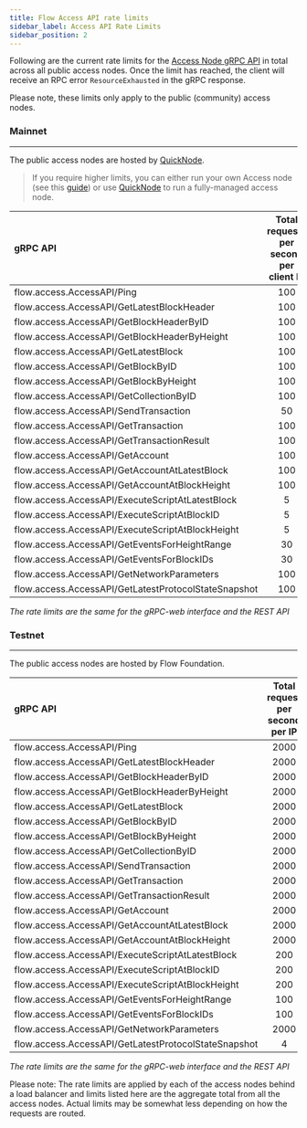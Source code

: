 ```yaml
---
title: Flow Access API rate limits
sidebar_label: Access API Rate Limits
sidebar_position: 2
---
```


Following are the current rate limits for the [Access Node gRPC API](./access-api.md) in total across all public access nodes.
Once the limit has reached, the client will receive an RPC error `ResourceExhausted` in the gRPC response.

Please note, these limits only apply to the public (community) access nodes.

### Mainnet

---

The public access nodes are hosted by [QuickNode](https://www.quicknode.com/chains/flow).

> If you require higher limits, you can either run your own Access node (see this [guide](../node-operation/access-node-setup.md)) or use [QuickNode](https://www.quicknode.com/chains/flow) to run a fully-managed access node.


|                 gRPC API                             | Total requests per second per client IP        |
|:-----------------------------------------------------|:---------------------------------------------:|
| flow.access.AccessAPI/Ping                           |                   100                         |
| flow.access.AccessAPI/GetLatestBlockHeader           |                   100                         |
| flow.access.AccessAPI/GetBlockHeaderByID             |                   100                         |
| flow.access.AccessAPI/GetBlockHeaderByHeight         |                   100                         |
| flow.access.AccessAPI/GetLatestBlock                 |                   100                         |
| flow.access.AccessAPI/GetBlockByID                   |                   100                         |
| flow.access.AccessAPI/GetBlockByHeight               |                   100                         |
| flow.access.AccessAPI/GetCollectionByID              |                   100                         |
| flow.access.AccessAPI/SendTransaction                |                   50                          |
| flow.access.AccessAPI/GetTransaction                 |                   100                         |
| flow.access.AccessAPI/GetTransactionResult           |                   100                         |
| flow.access.AccessAPI/GetAccount                     |                   100                         |
| flow.access.AccessAPI/GetAccountAtLatestBlock        |                   100                         |
| flow.access.AccessAPI/GetAccountAtBlockHeight        |                   100                         |
| flow.access.AccessAPI/ExecuteScriptAtLatestBlock     |                   5                           |
| flow.access.AccessAPI/ExecuteScriptAtBlockID         |                   5                           |
| flow.access.AccessAPI/ExecuteScriptAtBlockHeight     |                   5                           |
| flow.access.AccessAPI/GetEventsForHeightRange        |                   30                          |
| flow.access.AccessAPI/GetEventsForBlockIDs           |                   30                          |
| flow.access.AccessAPI/GetNetworkParameters           |                   100                         |
| flow.access.AccessAPI/GetLatestProtocolStateSnapshot |                   100                         |


_The rate limits are the same for the gRPC-web interface and the REST API_


### Testnet

---


The public access nodes are hosted by Flow Foundation.

|                 gRPC API                             | Total request per second per IP               |
|:-----------------------------------------------------|:---------------------------------------------:|
| flow.access.AccessAPI/Ping                           |                   2000                        |
| flow.access.AccessAPI/GetLatestBlockHeader           |                   2000                        |
| flow.access.AccessAPI/GetBlockHeaderByID             |                   2000                        |
| flow.access.AccessAPI/GetBlockHeaderByHeight         |                   2000                        |
| flow.access.AccessAPI/GetLatestBlock                 |                   2000                        |
| flow.access.AccessAPI/GetBlockByID                   |                   2000                        |
| flow.access.AccessAPI/GetBlockByHeight               |                   2000                        |
| flow.access.AccessAPI/GetCollectionByID              |                   2000                        |
| flow.access.AccessAPI/SendTransaction                |                   2000                        |
| flow.access.AccessAPI/GetTransaction                 |                   2000                        |
| flow.access.AccessAPI/GetTransactionResult           |                   2000                        |
| flow.access.AccessAPI/GetAccount                     |                   2000                        |
| flow.access.AccessAPI/GetAccountAtLatestBlock        |                   2000                        |
| flow.access.AccessAPI/GetAccountAtBlockHeight        |                   2000                        |
| flow.access.AccessAPI/ExecuteScriptAtLatestBlock     |                   200                         |
| flow.access.AccessAPI/ExecuteScriptAtBlockID         |                   200                         |
| flow.access.AccessAPI/ExecuteScriptAtBlockHeight     |                   200                         |
| flow.access.AccessAPI/GetEventsForHeightRange        |                   100                         |
| flow.access.AccessAPI/GetEventsForBlockIDs           |                   100                         |
| flow.access.AccessAPI/GetNetworkParameters           |                   2000                        |
| flow.access.AccessAPI/GetLatestProtocolStateSnapshot |                   4                          |

_The rate limits are the same for the gRPC-web interface and the REST API_

Please note: The rate limits are applied by each of the access nodes behind a load balancer and limits listed here are the aggregate total from all the access nodes. Actual limits may be somewhat less depending on how the requests are routed.
